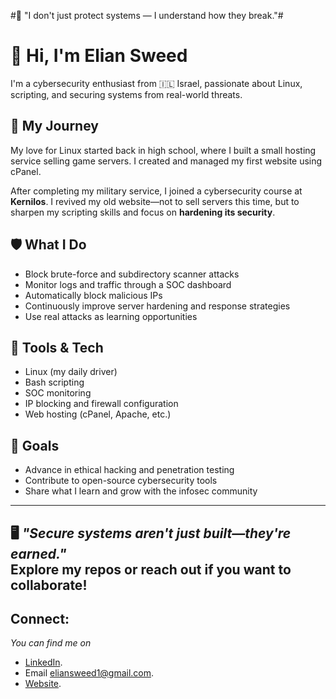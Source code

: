 #🔐 "I don't just protect systems — I understand how they break."#

# 👋 Hi, I'm Elian Sweed
I'm a cybersecurity enthusiast from 🇮🇱 Israel, passionate about Linux, scripting, and securing systems from real-world threats.

## 🐧 My Journey
My love for Linux started back in high school, where I built a small hosting service selling game servers. I created and managed my first website using cPanel.

After completing my military service, I joined a cybersecurity course at **Kernilos**. I revived my old website—not to sell servers this time, but to sharpen my scripting skills and focus on **hardening its security**.

## 🛡️ What I Do
- Block brute-force and subdirectory scanner attacks  
- Monitor logs and traffic through a SOC dashboard  
- Automatically block malicious IPs  
- Continuously improve server hardening and response strategies  
- Use real attacks as learning opportunities

## 🧰 Tools & Tech
- Linux (my daily driver)  
- Bash scripting  
- SOC monitoring  
- IP blocking and firewall configuration  
- Web hosting (cPanel, Apache, etc.)

## 🎯 Goals
- Advance in ethical hacking and penetration testing  
- Contribute to open-source cybersecurity tools  
- Share what I learn and grow with the infosec community  

---

🖥️ *"Secure systems aren't just built—they're earned."*  
Explore my repos or reach out if you want to collaborate!
---
## Connect:
*You can find me on*
- [LinkedIn](www.linkedin.com/in/elian-sweed-78854b364).
- Email eliansweed1@gmail.com.
- [Website](elianhost.site).

